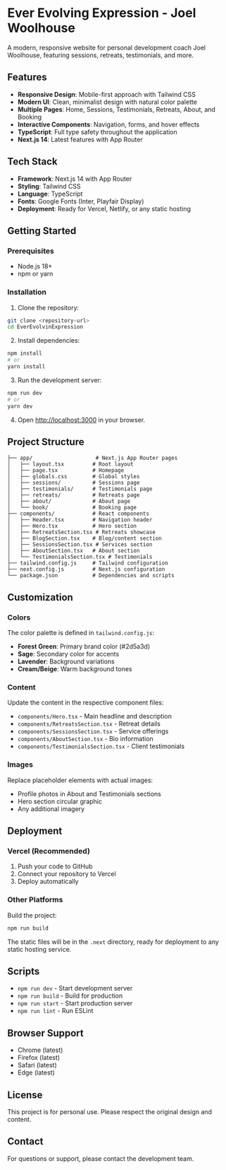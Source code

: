 # Ever Evolving Expression - Joel Woolhouse

A modern, responsive website for personal development coach Joel Woolhouse, featuring sessions, retreats, testimonials, and more.

## Features

- **Responsive Design**: Mobile-first approach with Tailwind CSS
- **Modern UI**: Clean, minimalist design with natural color palette
- **Multiple Pages**: Home, Sessions, Testimonials, Retreats, About, and Booking
- **Interactive Components**: Navigation, forms, and hover effects
- **TypeScript**: Full type safety throughout the application
- **Next.js 14**: Latest features with App Router

## Tech Stack

- **Framework**: Next.js 14 with App Router
- **Styling**: Tailwind CSS
- **Language**: TypeScript
- **Fonts**: Google Fonts (Inter, Playfair Display)
- **Deployment**: Ready for Vercel, Netlify, or any static hosting

## Getting Started

### Prerequisites

- Node.js 18+ 
- npm or yarn

### Installation

1. Clone the repository:
```bash
git clone <repository-url>
cd EverEvolvinExpression
```

2. Install dependencies:
```bash
npm install
# or
yarn install
```

3. Run the development server:
```bash
npm run dev
# or
yarn dev
```

4. Open [http://localhost:3000](http://localhost:3000) in your browser.

## Project Structure

```
├── app/                    # Next.js App Router pages
│   ├── layout.tsx         # Root layout
│   ├── page.tsx           # Homepage
│   ├── globals.css        # Global styles
│   ├── sessions/          # Sessions page
│   ├── testimonials/      # Testimonials page
│   ├── retreats/          # Retreats page
│   ├── about/             # About page
│   └── book/              # Booking page
├── components/            # React components
│   ├── Header.tsx         # Navigation header
│   ├── Hero.tsx           # Hero section
│   ├── RetreatsSection.tsx # Retreats showcase
│   ├── BlogSection.tsx    # Blog/content section
│   ├── SessionsSection.tsx # Services section
│   ├── AboutSection.tsx   # About section
│   └── TestimonialsSection.tsx # Testimonials
├── tailwind.config.js     # Tailwind configuration
├── next.config.js         # Next.js configuration
└── package.json           # Dependencies and scripts
```

## Customization

### Colors

The color palette is defined in `tailwind.config.js`:

- **Forest Green**: Primary brand color (#2d5a3d)
- **Sage**: Secondary color for accents
- **Lavender**: Background variations
- **Cream/Beige**: Warm background tones

### Content

Update the content in the respective component files:
- `components/Hero.tsx` - Main headline and description
- `components/RetreatsSection.tsx` - Retreat details
- `components/SessionsSection.tsx` - Service offerings
- `components/AboutSection.tsx` - Bio information
- `components/TestimonialsSection.tsx` - Client testimonials

### Images

Replace placeholder elements with actual images:
- Profile photos in About and Testimonials sections
- Hero section circular graphic
- Any additional imagery

## Deployment

### Vercel (Recommended)

1. Push your code to GitHub
2. Connect your repository to Vercel
3. Deploy automatically

### Other Platforms

Build the project:
```bash
npm run build
```

The static files will be in the `.next` directory, ready for deployment to any static hosting service.

## Scripts

- `npm run dev` - Start development server
- `npm run build` - Build for production
- `npm run start` - Start production server
- `npm run lint` - Run ESLint

## Browser Support

- Chrome (latest)
- Firefox (latest)
- Safari (latest)
- Edge (latest)

## License

This project is for personal use. Please respect the original design and content.

## Contact

For questions or support, please contact the development team. 